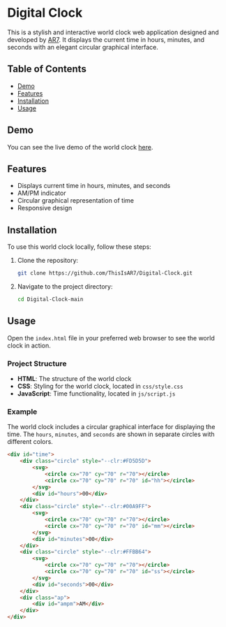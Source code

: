 # Digital Clock

This is a stylish and interactive world clock web application designed and developed by [AR7](https://ar123456.netlify.app). It displays the current time in hours, minutes, and seconds with an elegant circular graphical interface.

## Table of Contents

- [Demo](#demo)
- [Features](#features)
- [Installation](#installation)
- [Usage](#usage)

## Demo

You can see the live demo of the world clock [here]().

## Features

- Displays current time in hours, minutes, and seconds
- AM/PM indicator
- Circular graphical representation of time
- Responsive design

## Installation

To use this world clock locally, follow these steps:

1. Clone the repository:
    ```sh
    git clone https://github.com/ThisIsAR7/Digital-Clock.git
    ```
2. Navigate to the project directory:
    ```sh
    cd Digital-Clock-main
    ```

## Usage

Open the `index.html` file in your preferred web browser to see the world clock in action.

### Project Structure

- **HTML**: The structure of the world clock
- **CSS**: Styling for the world clock, located in `css/style.css`
- **JavaScript**: Time functionality, located in `js/script.js`

### Example

The world clock includes a circular graphical interface for displaying the time. The `hours`, `minutes`, and `seconds` are shown in separate circles with different colors.

```html
<div id="time">
    <div class="circle" style="--clr:#FD5D5D">
        <svg>
            <circle cx="70" cy="70" r="70"></circle>
            <circle cx="70" cy="70" r="70" id="hh"></circle>
        </svg>
        <div id="hours">00</div>
    </div>
    <div class="circle" style="--clr:#00A9FF">
        <svg>
            <circle cx="70" cy="70" r="70"></circle>
            <circle cx="70" cy="70" r="70" id="mm"></circle>
        </svg>
        <div id="minutes">00</div>
    </div>
    <div class="circle" style="--clr:#FFBB64">
        <svg>
            <circle cx="70" cy="70" r="70"></circle>
            <circle cx="70" cy="70" r="70" id="ss"></circle>
        </svg>
        <div id="seconds">00</div>
    </div>
    <div class="ap">
        <div id="ampm">AM</div>
    </div>
</div>
